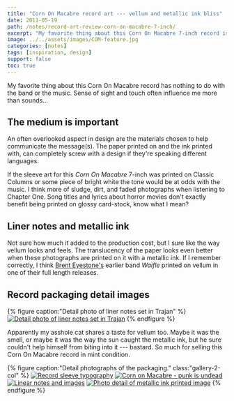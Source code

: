 ```yaml
---
title: "Corn On Macabre record art --- vellum and metallic ink bliss"
date: 2011-05-19
path: /notes/record-art-review-corn-on-macabre-7-inch/
excerpt: "My favorite thing about this Corn On Macabre 7-inch record is the use of vellum and metallic inks in the sleeve."
image: ../../assets/images/COM-feature.jpg
categories: [notes]
tags: [inspiration, design]
support: false
toc: true
---
```


My favorite thing about this Corn On Macabre record has nothing to do with the band or the music. Sense of sight and touch often influence me more than sounds...

## The medium is important

An often overlooked aspect in design are the materials chosen to help communicate the message(s). The paper printed on and the ink printed with, can completely screw with a design if they're speaking different languages.

If the sleeve art for this *Corn On Macabre* 7-inch was printed on Classic Columns or some piece of bright white the tone would be at odds with the music. I think more of sludge, dirt, and faded photographs when listening to Chapter One. Song titles and lyrics about horror movies don't exactly benefit being printed on glossy card-stock, know what I mean?

## Liner notes and metallic ink

Not sure how much it added to the production cost, but I sure like the way vellum looks and feels. The translucency of the paper looks even better when these photographs are printed on it with a metallic ink. If I remember correctly, I think [Brent Eyestone's](http://www.discogs.com/artist/Brent+Eyestone) earlier band *Waifle* printed on vellum in one of their full length releases.

## Record packaging detail images

{% figure caption:"Detail photo of liner notes set in Trajan" %}
[![Detail photo of liner notes set in Trajan](../../assets/images/COM-metallic-ink-trajan-620x197.jpg)](../../assets/images/COM-metallic-ink-trajan.jpg "Everyone's favorite movie poster typeface, Trajan.")
{% endfigure %}

Apparently my asshole cat shares a taste for vellum too. Maybe it was the smell, or maybe it was the way the sun caught the metallic ink, but he sure couldn't help himself from biting into it --- bastard. So much for selling this Corn On Macabre record in mint condition.

{% figure caption:"Detail photographs of the packaging." class:"gallery-2-col" %}
[![Record sleeve typography](../../assets/images/COM-record-sleeve-typography-300.jpg)](../../assets/images/COM-record-sleeve-typography.jpg)
[![Corn on Macabre - punk is undead](../../assets/images/COM-punk-is-undead-300.jpg)](../../assets/images/COM-punk-is-undead.jpg)
[![Linear notes and images](../../assets/images/COM-record-sleeve-300.jpg)](../../assets/images/COM-record-sleeve.jpg)
[![Photo detail of metallic ink printed image](../../assets/images/COM-metallic-ink-image-300.jpg)](../../assets/images/COM-metallic-ink-image.jpg)
{% endfigure %}

